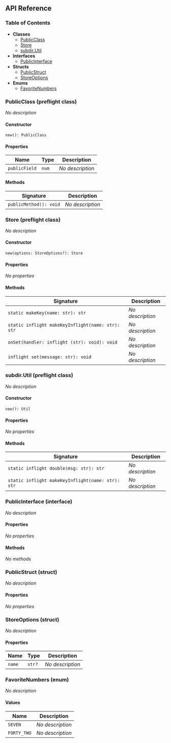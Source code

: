 ## API Reference

### Table of Contents

- **Classes**
  - <a href="#@winglibs/testfixture.PublicClass">PublicClass</a>
  - <a href="#@winglibs/testfixture.Store">Store</a>
  - <a href="#@winglibs/testfixture.subdir.Util">subdir.Util</a>
- **Interfaces**
  - <a href="#@winglibs/testfixture.PublicInterface">PublicInterface</a>
- **Structs**
  - <a href="#@winglibs/testfixture.PublicStruct">PublicStruct</a>
  - <a href="#@winglibs/testfixture.StoreOptions">StoreOptions</a>
- **Enums**
  - <a href="#@winglibs/testfixture.FavoriteNumbers">FavoriteNumbers</a>

### PublicClass (preflight class) <a class="wing-docs-anchor" id="@winglibs/testfixture.PublicClass"></a>

*No description*

#### Constructor

```
new(): PublicClass
```

#### Properties

| **Name** | **Type** | **Description** |
| --- | --- | --- |
| <code>publicField</code> | <code>num</code> | *No description* |

#### Methods

| **Signature** | **Description** |
| --- | --- |
| <code>publicMethod(): void</code> | *No description* |

### Store (preflight class) <a class="wing-docs-anchor" id="@winglibs/testfixture.Store"></a>

*No description*

#### Constructor

```
new(options: StoreOptions?): Store
```

#### Properties

*No properties*

#### Methods

| **Signature** | **Description** |
| --- | --- |
| <code>static makeKey(name: str): str</code> | *No description* |
| <code>static inflight makeKeyInflight(name: str): str</code> | *No description* |
| <code>onSet(handler: inflight (str): void): void</code> | *No description* |
| <code>inflight set(message: str): void</code> | *No description* |

### subdir.Util (preflight class) <a class="wing-docs-anchor" id="@winglibs/testfixture.subdir.Util"></a>

*No description*

#### Constructor

```
new(): Util
```

#### Properties

*No properties*

#### Methods

| **Signature** | **Description** |
| --- | --- |
| <code>static inflight double(msg: str): str</code> | *No description* |
| <code>static inflight makeKeyInflight(name: str): str</code> | *No description* |

### PublicInterface (interface) <a class="wing-docs-anchor" id="@winglibs/testfixture.PublicInterface"></a>

*No description*

#### Properties

*No properties*

#### Methods

*No methods*

### PublicStruct (struct) <a class="wing-docs-anchor" id="@winglibs/testfixture.PublicStruct"></a>

*No description*

#### Properties

*No properties*

### StoreOptions (struct) <a class="wing-docs-anchor" id="@winglibs/testfixture.StoreOptions"></a>

*No description*

#### Properties

| **Name** | **Type** | **Description** |
| --- | --- | --- |
| <code>name</code> | <code>str?</code> | *No description* |

### FavoriteNumbers (enum) <a class="wing-docs-anchor" id="@winglibs/testfixture.FavoriteNumbers"></a>

*No description*

#### Values

| **Name** | **Description** |
| --- | --- |
| <code>SEVEN</code> | *No description* |
| <code>FORTY_TWO</code> | *No description* |

